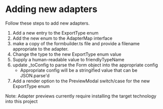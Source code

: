 # Adding new adapters

Follow these steps to add new adapters.

1. Add a new entry to the ExportType enum
2. Add the new enum to the AdapterMap interface
3. make a copy of the formbuilder.ts file and provide a filename appropriate to the adapter.
4. Change the type to the new ExportType enum value
5. Supply a human-readable value to friendlyTypeName
6. update \_toConfig to parse the Form object into the appropriate config
   - Appropriate config will be a stringified value that can be JSON.parse'd
7. Add a render option to the PreviewModal switch/case for the new ExportType enum


Note: Adapter previews currently require installing the target technology into this project